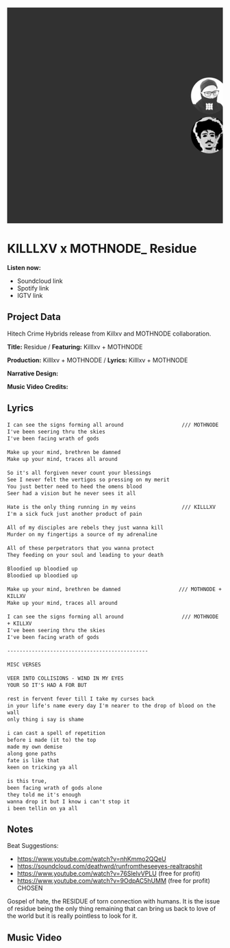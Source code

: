 ![](residue-cover-placeholder.png)

# KILLLXV x MOTHNODE_ Residue

**Listen now:** 
- Soundcloud link
- Spotify link
- IGTV link

## Project Data

Hitech Crime Hybrids release from Killxv and MOTHNODE collaboration.

**Title:** Residue / **Featuring:** Killlxv + MOTHNODE

**Production:** Killlxv + MOTHNODE / **Lyrics:** Killlxv + MOTHNODE

**Narrative Design:**

**Music Video Credits:**

## Lyrics

```
I can see the signs forming all around                   /// MOTHNODE
I've been seering thru the skies
I've been facing wrath of gods

Make up your mind, brethren be damned
Make up your mind, traces all around

So it's all forgiven never count your blessings
See I never felt the vertigos so pressing on my merit
You just better need to heed the omens blood
Seer had a vision but he never sees it all

Hate is the only thing running in my veins               /// KILLLXV
I'm a sick fuck just another product of pain

All of my disciples are rebels they just wanna kill
Murder on my fingertips a source of my adrenaline 

All of these perpetrators that you wanna protect 
They feeding on your soul and leading to your death

Bloodied up bloodied up
Bloodied up bloodied up

Make up your mind, brethren be damned                   /// MOTHNODE + KILLXV
Make up your mind, traces all around

I can see the signs forming all around                   /// MOTHNODE + KILLXV
I've been seering thru the skies
I've been facing wrath of gods

----------------------------------------------

MISC VERSES

VEER INTO COLLISIONS - WIND IN MY EYES
YOUR SO IT'S HAD A FOR BUT

rest in fervent fever till I take my curses back
in your life's name every day I'm nearer to the drop of blood on the wall
only thing i say is shame

i can cast a spell of repetition 
before i made (it to) the top
made my own demise
along gone paths
fate is like that
keen on tricking ya all 

is this true,
been facing wrath of gods alone
they told me it's enough
wanna drop it but I know i can't stop it
i been tellin on ya all

```

## Notes

Beat Suggestions: 
- https://www.youtube.com/watch?v=nhKmmo2QQeU
- https://soundcloud.com/deathwrd/runfromtheseeyes-realtrapshit
- https://www.youtube.com/watch?v=76SlelvVPLU (free for profit)
- https://www.youtube.com/watch?v=9OdpAC5hUMM (free for profit) CHOSEN

Gospel of hate, the RESIDUE of torn connection with humans. It is the issue of residue being the only thing remaining that can bring us back to love of the world but it is really pointless to look for it.

## Music Video
